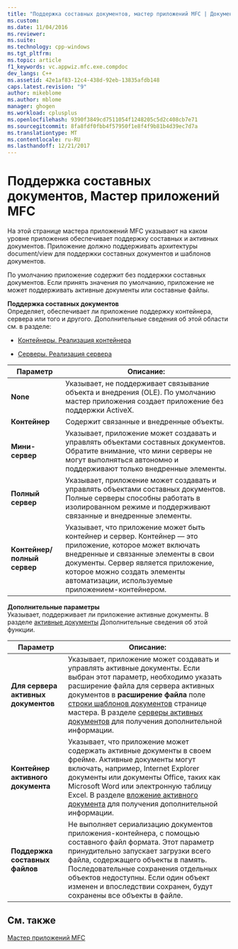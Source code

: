 ```yaml
---
title: "Поддержка составных документов, мастер приложений MFC | Документы Microsoft"
ms.custom: 
ms.date: 11/04/2016
ms.reviewer: 
ms.suite: 
ms.technology: cpp-windows
ms.tgt_pltfrm: 
ms.topic: article
f1_keywords: vc.appwiz.mfc.exe.compdoc
dev_langs: C++
ms.assetid: 42e1af83-12c4-438d-92eb-13835afdb148
caps.latest.revision: "9"
author: mikeblome
ms.author: mblome
manager: ghogen
ms.workload: cplusplus
ms.openlocfilehash: 9390f3849cd7511054f1248205c5d2c408cb7e71
ms.sourcegitcommit: 8fa8fdf0fbb4f57950f1e8f4f9b81b4d39ec7d7a
ms.translationtype: MT
ms.contentlocale: ru-RU
ms.lasthandoff: 12/21/2017
---
```

# <a name="compound-document-support-mfc-application-wizard"></a>Поддержка составных документов, Мастер приложений MFC
На этой странице мастера приложений MFC указывают на каком уровне приложения обеспечивает поддержку составных и активных документов. Приложение должно поддерживать архитектуры document/view для поддержки составных документов и шаблонов документов.  
  
 По умолчанию приложение содержит без поддержки составных документов. Если принять значения по умолчанию, приложение не может поддерживать активные документы или составные файлы.  
  
 **Поддержка составных документов**  
 Определяет, обеспечивает ли приложение поддержку контейнера, сервера или того и другого. Дополнительные сведения об этой области см. в разделе:  
  
-   [Контейнеры. Реализация контейнера](../../mfc/containers-implementing-a-container.md)  
  
-   [Серверы. Реализация сервера](../../mfc/servers-implementing-a-server.md)  
  
|Параметр|Описание:|  
|------------|-----------------|  
|**None**|Указывает, не поддерживает связывание объекта и внедрения (OLE). По умолчанию мастер приложения создает приложение без поддержки ActiveX.|  
|**Контейнер**|Содержит связанные и внедренные объекты.|  
|**Мини-сервер**|Указывает, приложение может создавать и управлять объектами составных документов. Обратите внимание, что мини серверы не могут выполняться автономно и поддерживают только внедренные элементы.|  
|**Полный сервер**|Указывает, приложение может создавать и управлять объектами составных документов. Полные серверы способны работать в изолированном режиме и поддерживают связанные и внедренные элементы.|  
|**Контейнер/полный сервер**|Указывает, что приложение может быть контейнер и сервер. Контейнер — это приложение, которое может включать внедренные и связанные элементы в свои документы. Сервер является приложение, которое можно создать элементы автоматизации, используемые приложением-контейнером.|  
  
 **Дополнительные параметры**  
 Указывает, поддерживает ли приложение активные документы. В разделе [активные документы](../../mfc/active-documents.md) Дополнительные сведения об этой функции.  
  
|Параметр|Описание:|  
|------------|-----------------|  
|**Для сервера активных документов**|Указывает, приложение может создавать и управлять активные документы. Если выбран этот параметр, необходимо указать расширение файла для сервера активных документов в **расширение файла** поле [строки шаблонов документов](../../mfc/reference/document-template-strings-mfc-application-wizard.md) странице мастера. В разделе [серверы активных документов](../../mfc/active-document-servers.md) для получения дополнительной информации.|  
|**Контейнер активного документа**|Указывает, что приложение может содержать активные документы в своем фрейме. Активные документы могут включать, например, Internet Explorer документы или документы Office, таких как Microsoft Word или электронную таблицу Excel. В разделе [вложение активного документа](../../mfc/active-document-containment.md) для получения дополнительной информации.|  
|**Поддержка составных файлов**|Не выполняет сериализацию документов приложения-контейнера, с помощью составного файл формата. Этот параметр принудительно запускает загрузки всего файла, содержащего объекты в память. Последовательные сохранения отдельных объектов недоступны. Если один объект изменен и впоследствии сохранен, будут сохранены все объекты в файле.|  
  
## <a name="see-also"></a>См. также  
 [Мастер приложений MFC](../../mfc/reference/mfc-application-wizard.md)

